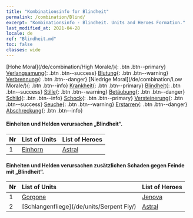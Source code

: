 ```yaml
---
title: "Kombinationsinfo for Blindheit"
permalink: /combination/Blind/
excerpt: "Kombinationsinfo - Blindheit. Units and Heroes Formation."
last_modified_at: 2021-04-28
locale: de
ref: "Blindheit.md"
toc: false
classes: wide
---
```


  [Hohe Moral](/de/combination/High Morale/){: .btn .btn--primary} [Verlangsamung](/de/combination/Slow/){: .btn .btn--success} [Blutung](/de/combination/Bleeding/){: .btn .btn--warning} [Verbrennung](/de/combination/Burning/){: .btn .btn--danger} [Niedrige Moral](/de/combination/Low Morale/){: .btn .btn--info} [Krankheit](/de/combination/Disease/){: .btn .btn--primary} [Blindheit](/de/combination/Blind/){: .btn .btn--success} [Stille](/de/combination/Silence/){: .btn .btn--warning} [Betäubung](/de/combination/Stun/){: .btn .btn--danger} [Schild](/de/combination/Shield/){: .btn .btn--info} [Schock](/de/combination/Static/){: .btn .btn--primary} [Versteinerung](/de/combination/Petrify/){: .btn .btn--success} [Seuche](/de/combination/Plague/){: .btn .btn--warning} [Erstarren](/de/combination/Freeze/){: .btn .btn--danger} [Abschreckung](/de/combination/Deterrence/){: .btn .btn--info} 


#### Einheiten und Helden verursachen „Blindheit“.

  | Nr |  List of Units  | List of Heroes | 
  |:---|:----------------|:---------------| 
  | 1 | [Einhorn](/de/units/Unicorn/) | [Astral](/de/heroes/Astral/) |


#### Einheiten und Helden verursachen zusätzlichen Schaden gegen Feinde mit „Blindheit“.

  | Nr |  List of Units  | List of Heroes | 
  |:---|:----------------|:---------------| 
  | 1 | [Gorgone](/de/units/Gorgon/) | [Jenova](/de/heroes/Jenova/) |
  | 2 | [Schlangenfliege](/de/units/Serpent Fly/) | [Astral](/de/heroes/Astral/) |
